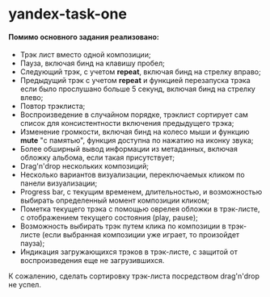 # yandex-task-one

#### Помимо основного задания реализовано:

* Трэк лист вместо одной композиции;
* Пауза, включая бинд на клавишу пробел;
* Следующий трэк, с учетом **repeat**, включая бинд на стрелку вправо;
* Предыдущий трэк с учетом **repeat** и функцией перезапуска трэка если было прослушано больше 5 секунд, включая бинд на стрелку влево;
* Повтор трэклиста;
* Воспроизведение в случайном порядке, трэклист сортирует сам список для консистентности включения предыдущего трэка;
* Изменение громкости, включая бинд на колесо мыши и функцию **mute** "с памятью", функция доступна по нажатию на иконку звука;
* Более обширный вывод информации из метаданных, включая обложку альбома, если такая присутствует;
* Drag'n'drop нескольких композиций;
* Несколько вариантов визуализации, переключаемых кликом по панели визуализации;
* Progress bar, с текущим временем, длительностью, и возможностью выбирать определенный момент композиции кликом;
* Пометка текущего трэка с помощью оврелея обложки в трэк-листе, с отображением текущего состояния (play, pause);
* Возможность выбирать трэк путем клика по композиции в трэк-листе (если выбранная композиции уже играет, то произойдет пауза);
* Индикация загружающихся трэков в трэк-листе, с защитой от воспроизведения еще не загрузившихся.

К сожалению, сделать сортировку трэк-листа посредством drag'n'drop не успел.

